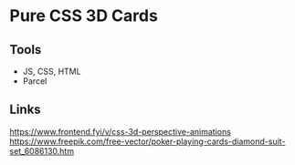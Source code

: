 # Pure CSS 3D Cards

## Tools
* JS, CSS, HTML
* Parcel

## Links
https://www.frontend.fyi/v/css-3d-perspective-animations
https://www.freepik.com/free-vector/poker-playing-cards-diamond-suit-set_6086130.htm